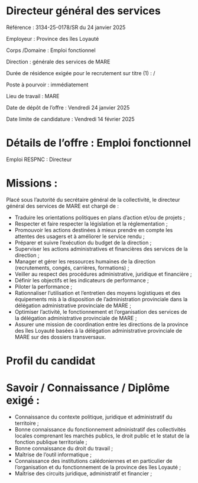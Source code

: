 # Directeur général des services

Référence : 3134-25-0178/SR du 24 janvier 2025

Employeur : Province des îles Loyauté

Corps /Domaine : Emploi fonctionnel

Direction : générale des services de MARE

Durée de résidence exigée pour le recrutement sur titre (1) : /

Poste à pourvoir : immédiatement

Lieu de travail : MARE

Date de dépôt de l’offre : Vendredi 24 janvier 2025

Date limite de candidature : Vendredi 14 février 2025

# Détails de l’offre : Emploi fonctionnel

Emploi RESPNC : Directeur

# Missions :

Placé sous l’autorité du secrétaire général de la collectivité, le directeur général des services de MARE est chargé de :

- Traduire les orientations politiques en plans d’action et/ou de projets ;
- Respecter et faire respecter la législation et la réglementation ;
- Promouvoir les actions destinées à mieux prendre en compte les attentes des usagers et à améliorer le service rendu ;
- Préparer et suivre l’exécution du budget de la direction ;
- Superviser les actions administratives et financières des services de la direction ;
- Manager et gérer les ressources humaines de la direction (recrutements, congés, carrières, formations) ;
- Veiller au respect des procédures administrative, juridique et financière ;
- Définir les objectifs et les indicateurs de performance ;
- Piloter la performance ;
- Rationnaliser l’utilisation et l’entretien des moyens logistiques et des équipements mis à la disposition de l’administration provinciale dans la délégation administrative provinciale de MARE ;
- Optimiser l’activité, le fonctionnement et l’organisation des services de la délégation administrative provinciale de MARE ;
- Assurer une mission de coordination entre les directions de la province des îles Loyauté basées à la délégation administrative provinciale de MARE sur des dossiers transversaux.

# Profil du candidat

# Savoir / Connaissance / Diplôme exigé :

- Connaissance du contexte politique, juridique et administratif du territoire ;
- Bonne connaissance du fonctionnement administratif des collectivités locales comprenant les marchés publics, le droit public et le statut de la fonction publique territoriale ;
- Bonne connaissance du droit du travail ;
- Maîtrise de l’outil informatique ;
- Connaissance des institutions calédoniennes et en particulier de l’organisation et du fonctionnement de la province des îles Loyauté ;
- Maîtrise des circuits juridique, administratif et financier ;